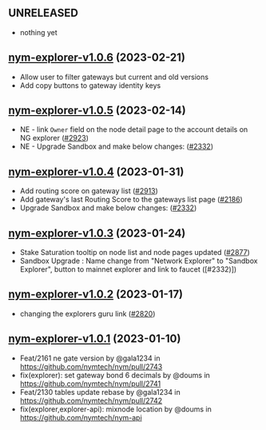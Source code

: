 ## UNRELEASED

- nothing yet

## [nym-explorer-v1.0.6](https://github.com/nymtech/nym/tree/nym-explorer-v1.0.6) (2023-02-21)

- Allow user to filter gateways but current and old versions
- Add copy buttons to gateway identity keys

## [nym-explorer-v1.0.5](https://github.com/nymtech/nym/tree/nym-explorer-v1.0.5) (2023-02-14)

- NE - link `Owner` field on the node detail page to the account details on NG explorer ([#2923])
- NE - Upgrade Sandbox and make below changes: ([#2332])

[#2923]: https://github.com/nymtech/nym/issues/2923
[#2332]: https://github.com/nymtech/nym/issues/2332

## [nym-explorer-v1.0.4](https://github.com/nymtech/nym/tree/nym-explorer-v1.0.4) (2023-01-31)

- Add routing score on gateway list ([#2913])
- Add gateway's last Routing Score to the gateways list page ([#2186])
- Upgrade Sandbox and make below changes: ([#2332])

[#2913]: https://github.com/nymtech/nym/pull/2913
[#2186]: https://github.com/nymtech/nym/issues/2186
[#2332]: https://github.com/nymtech/nym/issues/2332

## [nym-explorer-v1.0.3](https://github.com/nymtech/nym/tree/nym-explorer-v1.0.3) (2023-01-24)

- Stake Saturation tooltip on node list and node pages updated ([#2877])
- Sandbox Upgrade : Name change from "Network Explorer" to "Sandbox Explorer", button to mainnet explorer and link to faucet ([#2332)])

[#2877]: https://github.com/nymtech/nym/issues/2877
[#2332]: https://github.com/nymtech/nym/issues/2332

## [nym-explorer-v1.0.2](https://github.com/nymtech/nym/tree/nym-explorer-v1.0.2) (2023-01-17)

- changing the explorers guru link ([#2820])

[#2820]: https://github.com/nymtech/nym/pull/2820

## [nym-explorer-v1.0.1](https://github.com/nymtech/nym/tree/nym-explorer-v1.0.1) (2023-01-10)

- Feat/2161 ne gate version by @gala1234 in https://github.com/nymtech/nym/pull/2743
- fix(explorer): set gateway bond 6 decimals by @doums in https://github.com/nymtech/nym/pull/2741
- Feat/2130 tables update rebase by @gala1234 in https://github.com/nymtech/nym/pull/2742
- fix(explorer,explorer-api): mixnode location by @doums in https://github.com/nymtech/nym-api
